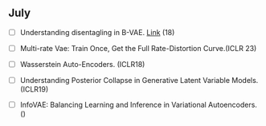 ## July

- [ ] Understanding disentagling in B-VAE. [Link](https://wandb.ai/arpastrana/beta_vae/reports/Disentangling-Variational-Autoencoders--VmlldzozNDQ3MDk) (18)

- [ ] Multi-rate Vae: Train Once, Get the Full Rate-Distortion Curve.(ICLR 23)

- [ ] Wasserstein Auto-Encoders. (ICLR18)

- [ ] Understanding Posterior Collapse in Generative Latent Variable Models. (ICLR19)

- [ ] InfoVAE: Balancing Learning and Inference in Variational Autoencoders. ()